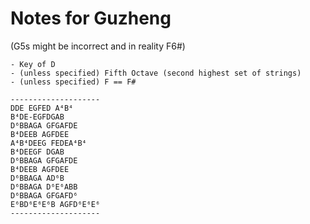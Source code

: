 # Notes for Guzheng

(G5s might be incorrect and in reality F6#)

```
- Key of D
- (unless specified) Fifth Octave (second highest set of strings)
- (unless specified) F == F#

--------------------
DDE EGFED A⁴B⁴
B⁴DE-EGFDGAB
D⁶BBAGA GFGAFDE
B⁴DEEB AGFDEE
A⁴B⁴DEEG FEDEA⁴B⁴
B⁴DEEGF DGAB
D⁶BBAGA GFGAFDE
B⁴DEEB AGFDEE
D⁶BBAGA AD⁶B
D⁶BBAGA D⁶E⁶ABB
D⁶BBAGA GFGAFD⁶
E⁶BD⁶E⁶E⁶B AGFD⁶E⁶E⁶
--------------------
```
